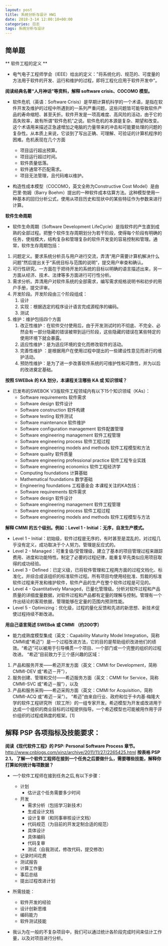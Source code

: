 ```yaml
---
layout: post
title: 系统分析与设计 HW1
date: 2018-3-14 12:00:10+00:00
categories: 日志
tags: 系统分析与设计
---
```


简单题
---------
** 软件工程的定义 **

 * 电气电子工程师学会（IEEE）给出的定义："将系统化的、规范的、可度量的方法用于软件的开发、运行和维护的过程，即将工程化应用于软件开发中"。
 
__阅读经典名著“人月神话”等资料，解释 software crisis、COCOMO 模型。__

 * 软件危机（英语：Software Crisis）是早期计算机科学的一个术语，是指在软件开发及维护的过程中所遇到的一系列严重问题，这些问题皆可能导致软件产品的寿命缩短、甚至夭折。软件开发是一项高难度、高风险的活动，由于它的高失败率，故有所谓“软件危机”之说。软件危机的本源是复杂、期望和改变。这个术语用来描述正急遽增加之电脑的力量带来的冲击和可能要处理的问题的复杂性。从本质上来说，它谈到了写出正确、可理解、可验证的计算机程序的困难。危机表现在几个方面
   * 项目运行超出预算。
   * 项目运行超过时间。 
   * 软件质量低落。
   * 软件通常不匹配需求。
   * 项目无法管理，且代码难以维护。

 * 构造性成本模型（COCOMO，英文全称为Constructive Cost Model）是由巴里·勃姆（Barry Boehm）提出的一种软件成本估算方法。这种模型使用一种基本的回归分析公式，使用从项目历史和现状中的某些特征作为参数来进行计算。

__软件生命周期__

 * 软件生命周期（Software Development LifeCycle）是指软件的产生直到成熟的全部过程。把整个软件生存周期划分为若干阶段，使得每个阶段有明确的任务，使规模大，结构复杂和管理复杂的软件开发变的容易控制和管理。通常，软件生存周期包括：

 1. 问题定义。要求系统分析员与用户进行交流，弄清“用户需要计算机解决什么问题”然后提出关于“系统目标与范围的说明”，提交用户审查和确认。
 2. 可行性研究。一方面在于把待开发的系统的目标以明确的语言描述出来，另一方面从经济、技术、法律等多方面进行可行性分析。
 3. 需求分析。弄清用户对软件系统的全部需求，编写需求规格说明书和初步的用户手册，提交评审。
 4. 开发阶段。开发阶段由三个阶段组成：
    1) 设计
    2) 实现：根据选定的程序设计语言完成源程序的编码。
    3) 测试
 5. 维护：维护包括四个方面
    1) 改正性维护：在软件交付使用后，由于开发测试时的不彻底、不完全、必然会有一部分隐藏的错误被带到运行阶段，这些隐藏的错误在某些特定的使用环境下就会暴露。
    2) 适应性维护：是为适应环境的变化而修改软件的活动。
    3) 完善性维护 ：是根据用户在使用过程中提出的一些建设性意见而进行的维护活动。
    4) 预防性维护：是为了进一步改善软件系统的可维护性和可靠性，并为以后的改进奠定基础。

__按照 SWEBok 的 KA 划分，本课程关注哪些 KA 或 知识领域？__

 * 已发布的SWEBOK V3版软件工程领域内有以下15个知识领域（KAs）：
   * Software requirements   软件需求
   * Software design   软件设计
   * Software construction   软件构建
   * Software testing   软件测试
   * Software maintenance   软件维护
   * Software configuration management   软件配置管理
   * Software engineering management   软件工程管理
   * Software engineering process   软件工程过程
   * Software engineering models and methods   软件工程模型和方法
   * Software quality   软件质量
   * Software engineering professional practice   软件工程专业实践
   * Software engineering economics   软件工程经济学
   * Computing foundations   计算基础
   * Mathematical foundations   数学基础
   * Engineering foundations   工程基金会
本课程关注的KA包括：
   * Software requirements   软件需求
   * Software design   软件设计
   * Software engineering management   软件工程管理
   * Software engineering process   软件工程过程
   * Software engineering models and methods   软件工程模型与方法


__解释 CMMI 的五个级别。例如：Level 1 - Initial：无序，自发生产模式。__

 * Level 1 – Initial：初始级，软件过程是无序的，有时甚至是混乱的，对过程几乎没有定义，成功取决于个人努力。管理是反应式的。
 * Level 2 - Managed：可重复级/受管理级，建立了基本的项目管理过程来跟踪费用、进度和功能特性。制定了必要的过程纪律，能重复早先类似应用项目取得的成功经验。
 * Level 3 - Defined：已定义级，已将软件管理和工程两方面的过程文档化、标准化，并综合成该组织的标准软件过程。所有项目均使用经批准、剪裁的标准软件过程来开发和维护软件，软件产品的生产在整个软件过程是可见的。
 * Level 4 - Quantitatively Managed，已量化管理级。分析对软件过程和产品质量的详细度量数据，对软件过程和产品都有定量的理解与控制。管理有一个作出结论的客观依据，管理能够在定量的范围内预测性能。
 * Level 5 - Optimizing：优化级，过程的量化反馈和先进的新思想、新技术促使过程持续不断改进。




__用自己语言简述 SWEBok 或 CMMI （约200字）__
 
 * 能力成熟度模型集成（英文：Capability Maturity Model Integration，简称CMMI或“希迈”）是一个过程改进方法，它的目的是帮助组织改进他们的绩效。“希迈”可以被用于引导横贯一个项目、一个部门或一个完整的组织的过程改进。
   “希迈”目前致力于三个感兴趣的区域：
 1. 产品和服务开发——希迈开发方面（英文：CMMI for Development，简称 CMMI-DEV 或“希迈－开”），
 2. 服务创建、管理和交付——希迈服务方面（英文：CMMI for Service，简称 CMMI-SVC 或“希迈－服”），以及
 3. 产品和服务采购——希迈采购方面（英文：CMMI for Acquisition，简称 CMMI-ACQ 或“希迈－采”）。
“希迈”由来自行业、政府和位于卡内基·梅隆大学的软件工程研究所（软工所）的一组专家开发。希迈模型为开发或改进用于达成一个组织的商业目标的过程提供指导。一个希迈模型也可能被用作用于评价组织的过程成熟度的框架。[1]




解释 PSP 各项指标及技能要求：
---------
__阅读《现代软件工程》的 PSP: Personal Software Process 章节。__
 http://www.cnblogs.com/xinz/archive/2011/11/27/2265425.html
__按表格 PSP 2.1， 了解一个软件工程师在接到一个任务之后要做什么，需要哪些技能，解释你打算如何统计每项数据？__

 * 一个软件工程师在接到任务之后,有以下步骤：

   * 计划
     * 估计这个任务需要多少时间
   * 开发
     * 需求分析（包括学习新技术）
     * 生成设计文档
     * 设计复审（和同事审核设计文档）
     * 代码规范（为目前的开发定制合适的规范）
     * 具体设计
     * 具体编码
     * 代码复审
     * 测试（自我测试，修改代码，提交修改）
   * 记录时间花费
   * 测试报告
   * 计算工作量
   * 事后总结
   * 提出过程改进计划

 * 所需技能：
   * 软件开发的经验
   * 设计创新思维
   * 编码能力
   * 软件测试技能

  * 我认为在一般的不复杂项目中，我们可以通过统计各阶段完成时间来估计工作量，以及对项目进行分析。